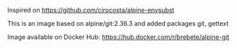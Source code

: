 Inspired on https://github.com/cirocosta/alpine-envsubst

This is an image based on alpine/git:2.36.3 and added packages git, gettext

Image available on Docker Hub: https://hub.docker.com/r/brebete/alpine-git